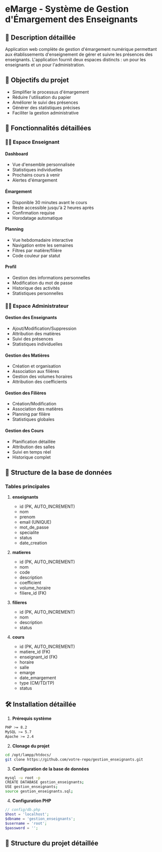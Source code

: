 # eMarge - Système de Gestion d'Émargement des Enseignants

## 📝 Description détaillée

Application web complète de gestion d'émargement numérique permettant aux établissements d'enseignement de gérer et suivre les présences des enseignants. L'application fournit deux espaces distincts : un pour les enseignants et un pour l'administration.

## 🎯 Objectifs du projet

- Simplifier le processus d'émargement
- Réduire l'utilisation du papier
- Améliorer le suivi des présences
- Générer des statistiques précises
- Faciliter la gestion administrative

## 🚀 Fonctionnalités détaillées

### 👨‍🏫 Espace Enseignant

#### Dashboard

- Vue d'ensemble personnalisée
- Statistiques individuelles
- Prochains cours à venir
- Alertes d'émargement

#### Émargement

- Disponible 30 minutes avant le cours
- Reste accessible jusqu'à 2 heures après
- Confirmation requise
- Horodatage automatique

#### Planning

- Vue hebdomadaire interactive
- Navigation entre les semaines
- Filtres par matière/filière
- Code couleur par statut

#### Profil

- Gestion des informations personnelles
- Modification du mot de passe
- Historique des activités
- Statistiques personnelles

### 👨‍💼 Espace Administrateur

#### Gestion des Enseignants

- Ajout/Modification/Suppression
- Attribution des matières
- Suivi des présences
- Statistiques individuelles

#### Gestion des Matières

- Création et organisation
- Association aux filières
- Gestion des volumes horaires
- Attribution des coefficients

#### Gestion des Filières

- Création/Modification
- Association des matières
- Planning par filière
- Statistiques globales

#### Gestion des Cours

- Planification détaillée
- Attribution des salles
- Suivi en temps réel
- Historique complet

## 💾 Structure de la base de données

### Tables principales

1. **enseignants**

   - id (PK, AUTO_INCREMENT)
   - nom
   - prenom
   - email (UNIQUE)
   - mot_de_passe
   - specialite
   - status
   - date_creation
2. **matieres**

   - id (PK, AUTO_INCREMENT)
   - nom
   - code
   - description
   - coefficient
   - volume_horaire
   - filiere_id (FK)
3. **filieres**

   - id (PK, AUTO_INCREMENT)
   - nom
   - description
   - status
4. **cours**

   - id (PK, AUTO_INCREMENT)
   - matiere_id (FK)
   - enseignant_id (FK)
   - horaire
   - salle
   - emarge
   - date_emargement
   - type (CM/TD/TP)
   - status

## 🛠️ Installation détaillée

1. **Prérequis système**

```bash
PHP >= 8.2
MySQL >= 5.7
Apache >= 2.4
```

2. **Clonage du projet**

```bash
cd /opt/lampp/htdocs/
git clone https://github.com/votre-repo/gestion_enseignants.git
```

3. **Configuration de la base de données**

```bash
mysql -u root -p
CREATE DATABASE gestion_enseignants;
USE gestion_enseignants;
source gestion_enseignants.sql;
```

4. **Configuration PHP**

```php
// config/db.php
$host = 'localhost';
$dbname = 'gestion_enseignants';
$username = 'root';
$password = '';
```

## 📁 Structure du projet détaillée
